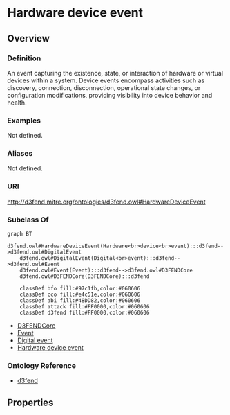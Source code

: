 # Hardware device event

## Overview

### Definition
An event capturing the existence, state, or interaction of hardware or virtual devices within a system. Device events encompass activities such as discovery, connection, disconnection, operational state changes, or configuration modifications, providing visibility into device behavior and health.

### Examples
Not defined.

### Aliases
Not defined.

### URI
http://d3fend.mitre.org/ontologies/d3fend.owl#HardwareDeviceEvent

### Subclass Of
```mermaid
graph BT
    d3fend.owl#HardwareDeviceEvent(Hardware<br>device<br>event):::d3fend-->d3fend.owl#DigitalEvent
    d3fend.owl#DigitalEvent(Digital<br>event):::d3fend-->d3fend.owl#Event
    d3fend.owl#Event(Event):::d3fend-->d3fend.owl#D3FENDCore
    d3fend.owl#D3FENDCore(D3FENDCore):::d3fend
    
    classDef bfo fill:#97c1fb,color:#060606
    classDef cco fill:#e4c51e,color:#060606
    classDef abi fill:#48DD82,color:#060606
    classDef attack fill:#FF0000,color:#060606
    classDef d3fend fill:#FF0000,color:#060606
```

- [D3FENDCore](/docs/ontology/reference/model/D3FENDCore/D3FENDCore.md)
- [Event](/docs/ontology/reference/model/D3FENDCore/Event/Event.md)
- [Digital event](/docs/ontology/reference/model/D3FENDCore/Event/Digital%20event/Digital%20event.md)
- [Hardware device event](/docs/ontology/reference/model/D3FENDCore/Event/Digital%20event/Hardware%20device%20event/Hardware%20device%20event.md)


### Ontology Reference
- [d3fend](http://d3fend.mitre.org/ontologies/d3fend.owl#)

## Properties
